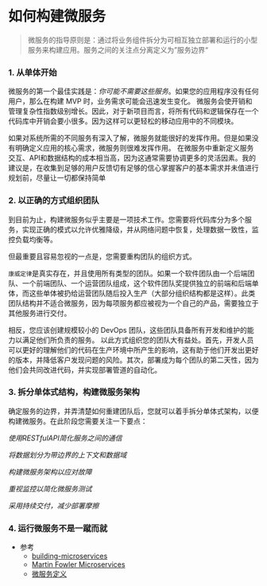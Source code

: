 # 如何构建微服务

> 微服务的指导原则是：通过将业务组件拆分为可相互独立部署和运行的小型服务来构建应用。服务之间的关注点分离定义为”服务边界“

### 1. 从单体开始

微服务的第一个最佳实践是：*你可能不需要这些服务*。如果您的应用程序没有任何用户，那么在构建 MVP 时，业务需求可能会迅速发生变化。
微服务会使开销和管理复杂性指数级别增长。因此，对于新项目而言，将所有代码和逻辑保存在一个代码库中开销会要小很多。因为这样可以更轻松的移动应用中的不同模块。

如果对系统所需的不同服务有深入了解，微服务就能很好的发挥作用。但是如果没有明确定义应用的核心需求，微服务则很难发挥作用。
在微服务中重新定义服务交互、API和数据结构的成本相当高，因为这通常需要协调更多的灵活因素。我的建议是，在收集到足够的用户反馈切有足够的信心掌握客户的基本需求并未值进行规划前，尽量让一切都保持简单

### 2. 以正确的方式组织团队

到目前为止，构建微服务似乎主要是一项技术工作。您需要将代码库分为多个服务，实现正确的模式以允许优雅降级，并从网络问题中恢复，处理数据一致性，监控负载均衡等。

但最重要且容易忽视的一点是，您需要重构团队的组织方式。

`康威定律`是真实存在，并且使用所有类型的团队。如果一个软件团队由一个后端团队、一个前端团队、一个运营团队组成，这个软件团队奖提供独立的前端和后端单体，而这些单体被扔给运营团队随后投入生产（大部分组织结构都是这样）。此类团队结构并不适合微服务，因为每项服务都应被视为一个自己的产品，需要独立于其他服务进行交付。

相反，您应该创建规模较小的 DevOps 团队，这些团队具备所有开发和维护的能力以满足他们所负责的服务。
以此方式组织您的团队大有益处。首先，开发人员可以更好的理解他们的代码在生产环境中所产生的影响，这有助于他们开发出更好的版本，并降低客户发现问题的风险。其次，部署成为每个团队的第二天性，因为他们会共同改进代码，并实现部署管道的自动化。

### 3. 拆分单体式结构，构建微服务架构

确定服务的边界，并弄清楚如何重建团队后，您就可以着手拆分单体式架构，以便构建微服务。在此阶段您需要关注一下要点：

*使用RESTfulAPI简化服务之间的通信*

*将数据划分为带边界的上下文和数据域*

*构建微服务架构以应对故障*

*重视监控以简化微服务测试*

*采用持续交付，减少部署摩擦*

### 4. 运行微服务不是一蹴而就


* 参考
    * [building-microservices](https://www.atlassian.com/zh/microservices/microservices-architecture/building-microservices)
    * [Martin Fowler Microservices](https://martinfowler.com/articles/microservices.html#CharacteristicsOfAMicroserviceArchitecture)
    * [微服务定义](https://www.bookstack.cn/read/learning-microservice/definition-Martin-Fowler-microservices.md)
